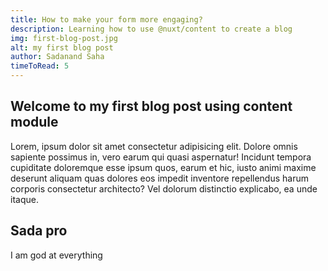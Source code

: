 ```yaml
---
title: How to make your form more engaging?
description: Learning how to use @nuxt/content to create a blog
img: first-blog-post.jpg
alt: my first blog post
author: Sadanand Saha
timeToRead: 5
---
```

## Welcome to my first blog post using content module

Lorem, ipsum dolor sit amet consectetur adipisicing elit. Dolore omnis sapiente possimus in, vero earum qui quasi aspernatur! Incidunt tempora cupiditate doloremque esse ipsum quos, earum et hic, iusto animi maxime deserunt aliquam quas dolores eos impedit inventore repellendus harum corporis consectetur architecto? Vel dolorum distinctio explicabo, ea unde itaque.

## Sada pro

I am god at everything